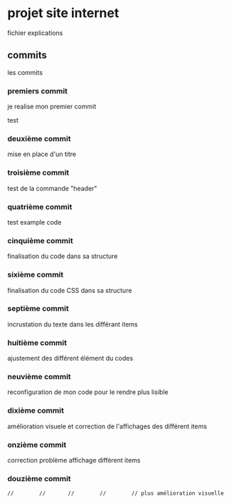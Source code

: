 # projet site internet

fichier explications

## commits

les commits

### premiers commit

je realise mon premier commit

test

### deuxième commit

mise en place d'un titre 

### troisième commit 

test de la commande "header"

### quatrième commit 

test example code

### cinquième commit 

finalisation du code dans sa structure 

### sixième commit 

finalisation du code CSS dans sa structure 

### septième commit 

incrustation du texte dans les différant items

### huitième commit 

ajustement des différent élément du codes 

### neuvième commit 

reconfiguration de mon code pour le rendre plus lisible 

### dixième commit 

amélioration visuele et correction de l'affichages des différent items

### onzième commit 

correction problème affichage différent items 

### douzième commit 

    //        //       //        //        // plus amélioration visuelle